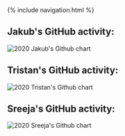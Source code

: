 {% include navigation.html %}

## Jakub's GitHub activity:
<img src="http://ghchart.rshah.org/JakubPonulak" alt="2020 Jakub's Github chart" />

## Tristan's GitHub activity:
<img src="http://ghchart.rshah.org/senTristanC" alt="2020 Tristan's Github chart" />

## Sreeja's GitHub activity:
<img src="http://ghchart.rshah.org/SreejaVad" alt="2020 Sreeja's Github chart" />

